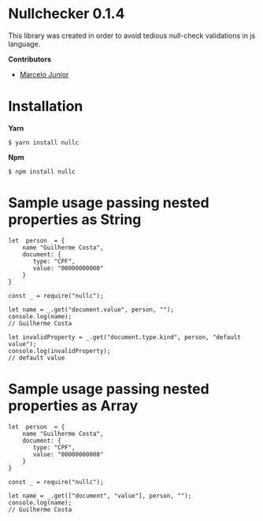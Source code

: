 # Nullchecker 0.1.4

This library was created in order to avoid tedious null-check validations in js language.

**Contributors**

 - [Marcelo Junior](https://github.com/marceloadsj)

# Installation

**Yarn**

    $ yarn install nullc

**Npm**

    $ npm install nullc

# Sample usage passing nested properties as String

    let  person  = {
        name "Guilherme Costa",
        document: {
           type: "CPF",
           value: "00000000000"
        }
    }

    const _ = require("nullc"); 
    
    let name = _.get("document.value", person, "");
    console.log(name);
    // Guilherme Costa
    
    let invalidProperty = _.get("document.type.kind", person, "default value");
    console.log(invalidProperty);
    // default value
    

# Sample usage passing nested properties as Array

    let  person  = {
        name "Guilherme Costa",
        document: {
           type: "CPF",
           value: "00000000000"
        }
    }

    const _ = require("nullc"); 
    
    let name = _.get(["document", "value"], person, "");
    console.log(name);
    // Guilherme Costa




